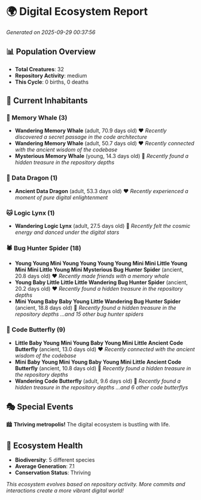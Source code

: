 # 🌍 Digital Ecosystem Report
*Generated on 2025-09-29 00:37:56*

## 📊 Population Overview
- **Total Creatures**: 32
- **Repository Activity**: medium
- **This Cycle**: 0 births, 0 deaths

## 👥 Current Inhabitants

### 🐋 Memory Whale (3)
- **Wandering Memory Whale** (adult, 70.9 days old) ❤️
  *Recently discovered a secret passage in the code architecture*
- **Wandering Memory Whale** (adult, 50.7 days old) ❤️
  *Recently connected with the ancient wisdom of the codebase*
- **Mysterious Memory Whale** (young, 14.3 days old) 💚
  *Recently found a hidden treasure in the repository depths*

### 🐉 Data Dragon (1)
- **Ancient Data Dragon** (adult, 53.3 days old) ❤️
  *Recently experienced a moment of pure digital enlightenment*

### 🐱 Logic Lynx (1)
- **Wandering Logic Lynx** (adult, 27.5 days old) 💛
  *Recently felt the cosmic energy and danced under the digital stars*

### 🕷️ Bug Hunter Spider (18)
- **Young Young Mini Young Young Young Young Mini Mini Little Young Mini Mini Little Young Mini Mysterious Bug Hunter Spider** (ancient, 20.8 days old) ❤️
  *Recently made friends with a memory whale*
- **Young Baby Little Little Little Wandering Bug Hunter Spider** (ancient, 20.2 days old) ❤️
  *Recently found a hidden treasure in the repository depths*
- **Mini Young Baby Baby Young Little Wandering Bug Hunter Spider** (ancient, 18.8 days old) 💛
  *Recently found a hidden treasure in the repository depths*
  *...and 15 other bug hunter spiders*

### 🦋 Code Butterfly (9)
- **Little Baby Young Mini Young Baby Young Mini Little Ancient Code Butterfly** (ancient, 13.0 days old) ❤️
  *Recently connected with the ancient wisdom of the codebase*
- **Mini Baby Young Mini Young Baby Young Mini Little Ancient Code Butterfly** (ancient, 10.8 days old) 💛
  *Recently found a hidden treasure in the repository depths*
- **Wandering Code Butterfly** (adult, 9.6 days old) 💚
  *Recently found a hidden treasure in the repository depths*
  *...and 6 other code butterflys*

## 🎭 Special Events

🏙️ **Thriving metropolis!** The digital ecosystem is bustling with life.

## 🔬 Ecosystem Health
- **Biodiversity**: 5 different species
- **Average Generation**: 7.1
- **Conservation Status**: Thriving

*This ecosystem evolves based on repository activity. More commits and interactions create a more vibrant digital world!*
